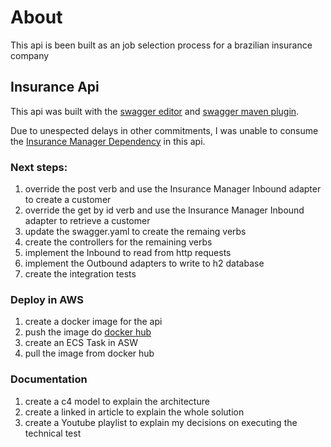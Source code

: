# About

This api is been built as an job selection process for a brazilian insurance company

## Insurance Api

This api was built with the [swagger editor](https://editor.swagger.io/) and [swagger maven plugin](https://www.youtube.com/watch?v=zmfCS1E7oeI&t=86s).

Due to unespected delays in other commitments, I was unable to consume the [Insurance Manager Dependency](https://github.com/RobertoMessaBrasil/test-brazilianinsurancecompany-dep-insurancemanager) in this api.

### Next steps:
1. override the post verb and use the Insurance Manager Inbound adapter to create a customer
2. override the get by id verb and use the Insurance Manager Inbound adapter to retrieve a customer
3. update the swagger.yaml to create the remaing verbs
4. create the controllers for the remaining verbs
5. implement the Inbound to read from http requests
6. implement the Outbound adapters to write to h2 database
7. create the integration tests

### Deploy in AWS
1. create a docker image for the api
2. push the image do [docker hub](https://hub.docker.com)
3. create an ECS Task in ASW
4. pull the image from docker hub

### Documentation
1. create a c4 model to explain the architecture
2. create a linked in article to explain the whole solution
3. create a Youtube playlist to explain my decisions on executing the technical test
